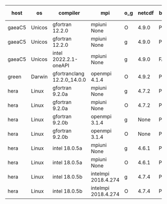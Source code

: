 

| host     | os       | compiler                              | mpi                      | o_g        | netcdf        | build       | u_pass          | u_fail          | s_pass            | s_fail            | e_pass             | e_fail             | nuopc_pass       | nuopc_fail       | artifacts link          |
|----------|----------|---------------------------------------|--------------------------|------------|---------------|-------------|-----------------|-----------------|-------------------|-------------------|--------------------|--------------------|------------------|------------------|-------------------------|
| gaeaC5 | Unicos | gfortran 12.2.0 | mpiuni None  | O | 4.9.0  | PASS | None | None | None | None | None | None | None | None | <a href="https://github.com/esmf-org/esmf-test-artifacts/tree/6ea0ad427c05795da7fc6c33ed617a1059d6609a/patch_8.4.2/gfortran/12.2.0/O/mpiuni/None" target="_blank">6ea0ad4</a> | 
| gaeaC5 | Unicos | gfortran 12.2.0 | mpiuni None  | g | 4.9.0  | PASS | None | None | None | None | None | None | None | None | <a href="https://github.com/esmf-org/esmf-test-artifacts/tree/92a44978c8dc26d675e2e5720c1a77876bb2f60e/patch_8.4.2/gfortran/12.2.0/g/mpiuni/None" target="_blank">92a4497</a> | 
| gaeaC5 | Unicos | intel 2022.2.1-oneAPI | mpiuni None  | g | 4.9.0  | FAIL | None | None | None | None | None | None | None | None | <a href="https://github.com/esmf-org/esmf-test-artifacts/tree/d69ab644f3f76e29c15f0239bcc98b00b71bfca8/patch_8.4.2/intel/2022.2.1-oneAPI/g/mpiuni/None" target="_blank">d69ab64</a> | 
| green | Darwin | gfortranclang 12.2.0_14.0.0 | openmpi 4.1.4  | O | 4.9.2  | PASS | None | None | None | None | None | None | None | None | <a href="https://github.com/esmf-org/esmf-test-artifacts/tree/080e58bfabaa6abcfebf7f77735d544d8a593bfb/patch_8.4.2/gfortranclang/12.2.0_14.0.0/O/openmpi/4.1.4" target="_blank">080e58b</a> | 
| hera | Linux | gfortran 9.2.0a | mpiuni None  | g | 4.7.2  | PASS | None | None | None | None | None | None | None | None | <a href="https://github.com/esmf-org/esmf-test-artifacts/tree/7836f8be92fa28c495c2767f95e34b423af9570b/patch_8.4.2/gfortran/9.2.0a/g/mpiuni/None" target="_blank">7836f8b</a> | 
| hera | Linux | gfortran 9.2.0a | mpiuni None  | O | 4.7.2  | PASS | 12317 | 0 | 8 | 0 | 43 | 0 | None | None | <a href="https://github.com/esmf-org/esmf-test-artifacts/tree/4f505afb852d0f7b4fdacb152b6476e87d2edda4/patch_8.4.2/gfortran/9.2.0a/O/mpiuni/None" target="_blank">4f505af</a> | 
| hera | Linux | gfortran 9.2.0b | openmpi 3.1.4  | g | None  | PASS | None | None | None | None | None | None | None | None | <a href="https://github.com/esmf-org/esmf-test-artifacts/tree/f405524dc78b039ceaca0ded86502de864a55bd2/patch_8.4.2/gfortran/9.2.0b/g/openmpi/3.1.4" target="_blank">f405524</a> | 
| hera | Linux | gfortran 9.2.0b | openmpi 3.1.4  | O | None  | PASS | None | None | None | None | None | None | None | None | <a href="https://github.com/esmf-org/esmf-test-artifacts/tree/ec3d4889ef08e56b0a6ce25078a0098540d65bb2/patch_8.4.2/gfortran/9.2.0b/O/openmpi/3.1.4" target="_blank">ec3d488</a> | 
| hera | Linux | intel 18.0.5a | mpiuni None  | g | 4.6.1  | PASS | None | None | None | None | None | None | None | None | <a href="https://github.com/esmf-org/esmf-test-artifacts/tree/e3db9921a791f7ae9aef84ad86379867bee7d041/patch_8.4.2/intel/18.0.5a/g/mpiuni/None" target="_blank">e3db992</a> | 
| hera | Linux | intel 18.0.5a | mpiuni None  | O | 4.6.1  | PASS | None | None | None | None | None | None | None | None | <a href="https://github.com/esmf-org/esmf-test-artifacts/tree/9604f7bf76e0489c9e99e52bde8f44650f156f37/patch_8.4.2/intel/18.0.5a/O/mpiuni/None" target="_blank">9604f7b</a> | 
| hera | Linux | intel 18.0.5b | intelmpi 2018.4.274  | g | 4.7.4  | PASS | None | None | None | None | None | None | None | None | <a href="https://github.com/esmf-org/esmf-test-artifacts/tree/d31dc01ef79a9a8e6a5fd736e92b6765847b963e/patch_8.4.2/intel/18.0.5b/g/intelmpi/2018.4.274" target="_blank">d31dc01</a> | 
| hera | Linux | intel 18.0.5b | intelmpi 2018.4.274  | O | 4.7.4  | PASS | None | None | None | None | None | None | None | None | <a href="https://github.com/esmf-org/esmf-test-artifacts/tree/5dc81fda9a7e82e784739f8250b3a873d408c8dd/patch_8.4.2/intel/18.0.5b/O/intelmpi/2018.4.274" target="_blank">5dc81fd</a> | 
